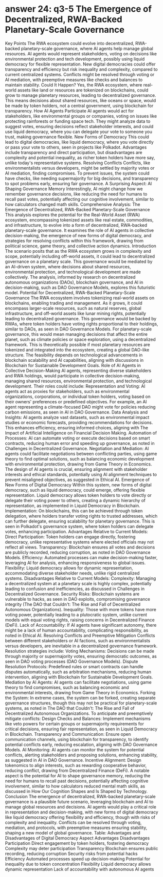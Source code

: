 # answer 24: q3-5 The Emergence of Decentralized, RWA-Backed Planetary-Scale Governance

Key Points
The RWA ecosystem could evolve into decentralized, RWA-backed planetary-scale governance, where AI agents help manage global resources.
AI agents would represent stakeholders, voting on decisions like environmental protection and tech development, possibly using liquid democracy for flexible representation.
New digital democracies could offer transparency and efficiency but risk inequality and complexity, compared to current centralized systems.
Conflicts might be resolved through voting or AI mediation, with preemptive measures like checks and balances to maintain stability.
Could It Happen?
Yes, the RWA ecosystem, where real-world assets like land or resources are tokenized on blockchains, could grow to manage planetary resources, leading to decentralized governance. This means decisions about shared resources, like oceans or space, would be made by token holders, not a central government, using blockchain for transparency.
How AI Agents Participate
AI agents would act for stakeholders, like environmental groups or companies, voting on issues like protecting rainforests or funding space tech. They might analyze data to suggest votes, ensuring decisions reflect stakeholder interests, and could use liquid democracy, where you can delegate your vote to someone you trust, making governance flexible.
New Forms of Democracy
This could lead to digital democracies, like liquid democracy, where you vote directly or pass your vote to others, seen in projects like Polkadot. Advantages include transparency and direct participation, but disadvantages are complexity and potential inequality, as richer token holders have more say, unlike today's representative systems.
Resolving Conflicts
Conflicts, like environmentalists versus developers, might be settled by majority votes or AI mediation, finding compromises. To prevent issues, the system could have checks, like needing supermajority for big decisions, and transparency to spot problems early, ensuring fair governance.
A Surprising Aspect: AI Shaping Governance Memory
Interestingly, AI might change how we remember governance decisions, like reducing the need for humans to recall past votes, potentially affecting our cognitive involvement, similar to how calculators changed math skills.
Comprehensive Analysis: The Emergence of Decentralized, RWA-Backed Planetary-Scale Governance
This analysis explores the potential for the Real-World Asset (RWA) ecosystem, encompassing tokenized assets like real estate, commodities, and infrastructure, to evolve into a form of decentralized, RWA-backed planetary-scale governance. It examines the role of AI agents in collective decision-making, the emergence of new forms of digital democracy, and strategies for resolving conflicts within this framework, drawing from political science, game theory, and collective action dynamics.
Introduction
The scenario posits that as the RWA ecosystem grows in complexity and scope, potentially including off-world assets, it could lead to decentralized governance on a planetary scale. This governance would be mediated by an AI-driven system, where decisions about shared resources, environmental protection, and technological development are made collectively. The analysis, informed by research on decentralized autonomous organizations (DAOs), blockchain governance, and AI in decision-making, such as DAO Governance Models, explores this futuristic model.
Potential for Decentralized, RWA-Backed Planetary-Scale Governance
The RWA ecosystem involves tokenizing real-world assets on blockchains, enabling trading and management. As it grows, it could encompass larger-scale resources, such as natural reserves, global infrastructure, and off-world assets like lunar mining rights, potentially leading to decentralized governance. This governance would be backed by RWAs, where token holders have voting rights proportional to their holdings, similar to DAOs, as seen in DAO Governance Models.
For planetary-scale governance, this would mean managing decisions that affect the entire planet, such as climate policies or space exploration, using a decentralized framework. This is theoretically possible if most planetary resources are tokenized and integrated into the ecosystem, creating a global DAO-like structure. The feasibility depends on technological advancements in blockchain scalability and AI capabilities, aligning with discussions in Blockchain for Sustainable Development Goals.
Role of AI Agents in Collective Decision-Making
AI agents, representing diverse stakeholders and RWA holdings, would participate in collective decision-making, managing shared resources, environmental protection, and technological development. Their roles could include:
Representation and Voting: AI agents act as proxies for stakeholders, such as environmental organizations, corporations, or individual token holders, voting based on their owners' preferences or predefined objectives. For example, an AI agent representing a climate-focused DAO might vote for policies reducing carbon emissions, as seen in AI in DAO Governance.
Data Analysis and Insights: AI agents analyze vast datasets, such as environmental impact studies or economic forecasts, providing recommendations for decisions. This enhances efficiency, ensuring informed choices, aligning with The Impact of Artificial Intelligence on Financial Decision Making.
Automation of Processes: AI can automate voting or execute decisions based on smart contracts, reducing human error and speeding up governance, as noted in Challenges in Decentralized Governance.
Negotiation and Mediation: AI agents could facilitate negotiations between conflicting parties, using game theory to find optimal solutions, such as balancing economic development with environmental protection, drawing from Game Theory in Economics.
The design of AI agents is crucial, ensuring alignment with stakeholder interests and ethical standards, potentially using AI alignment techniques to prevent misaligned objectives, as suggested in Ethical AI.
Emergence of New Forms of Digital Democracy
Within this system, new forms of digital democracy, such as liquid democracy, could emerge, offering flexible representation. Liquid democracy allows token holders to vote directly or delegate their voting power to others, creating a dynamic hierarchy of representation, as implemented in Liquid Democracy in Blockchain.
Implementation: On blockchains, this can be achieved through token delegation, where holders transfer voting rights to trusted addresses, which can further delegate, ensuring scalability for planetary governance. This is seen in Polkadot's governance system, where token holders can delegate votes, enhancing participation.
Advantages Relative to Current Models:
Direct Participation: Token holders can engage directly, fostering democracy, unlike representative systems where elected officials may not reflect all views.
Transparency: Blockchain ensures all votes and decisions are publicly recorded, reducing corruption, as noted in DAO Governance Models.
Efficiency: Automated processes can make decision-making faster, leveraging AI for analysis, enhancing responsiveness to global issues.
Flexibility: Liquid democracy allows for dynamic representation, accommodating diverse stakeholder needs, unlike rigid centralized systems.
Disadvantages Relative to Current Models:
Complexity: Managing a decentralized system at a planetary scale is highly complex, potentially leading to confusion and inefficiencies, as discussed in Challenges in Decentralized Governance.
Security Risks: Blockchain systems are vulnerable to hacks, as seen in DAO exploits, compromising governance integrity (The DAO that Couldn't: The Rise and Fall of Decentralized Autonomous Organizations).
Inequality: Those with more tokens have more voting power, potentially leading to a plutocratic system, unlike current models with equal voting rights, raising concerns in Decentralized Finance (DeFi).
Lack of Accountability: If AI agents have significant autonomy, there might be a lack of human accountability, complicating responsibility, as noted in Ethical AI.
Resolving Conflicts and Preemptive Mitigation
Conflicts between different stakeholders or AI factions, such as environmentalists versus developers, are inevitable in a decentralized governance framework. Resolution strategies include:
Voting Mechanisms: Decisions can be made through majority or supermajority votes, ensuring democratic outcomes, as seen in DAO voting processes (DAO Governance Models).
Dispute Resolution Protocols: Predefined rules or smart contracts can handle disputes automatically, such as arbitration mechanisms, reducing human intervention, aligning with Blockchain for Sustainable Development Goals.
Mediation by AI Agents: AI agents can facilitate negotiations, using game theory to find compromises, such as balancing economic and environmental interests, drawing from Game Theory in Economics.
Forking the System: In extreme cases, the system can be forked, creating separate governance structures, though this may not be practical for planetary-scale systems, as noted in The DAO that Couldn't: The Rise and Fall of Decentralized Autonomous Organizations.
To anticipate and preemptively mitigate conflicts:
Design Checks and Balances: Implement mechanisms like veto powers for certain groups or supermajority requirements for critical decisions, ensuring fair representation, as seen in Liquid Democracy in Blockchain.
Transparency and Communication: Ensure open communication channels, using blockchain for transparency, to identify potential conflicts early, reducing escalation, aligning with DAO Governance Models.
AI Monitoring: AI agents can monitor the system for potential conflicts, alerting stakeholders and proposing solutions, enhancing stability, as suggested in AI in DAO Governance.
Incentive Alignment: Design tokenomics to align interests, such as rewarding cooperative behavior, reducing conflict, drawing from Decentralized Finance (DeFi).
A notable aspect is the potential for AI to shape governance memory, reducing the need for humans to recall past decisions, potentially affecting cognitive involvement, similar to how calculators reduced mental math skills, as discussed in How Our Cognition Shapes and Is Shaped by Technology.
Conclusion
The emergence of decentralized, RWA-backed planetary-scale governance is a plausible future scenario, leveraging blockchain and AI to manage global resources and decisions. AI agents would play a critical role in representation and decision-making, with new forms of digital democracy like liquid democracy offering flexibility and efficiency, though with risks of complexity and inequality. Conflicts can be resolved through voting, mediation, and protocols, with preemptive measures ensuring stability, shaping a new model of global governance.
Table: Advantages and Disadvantages of Digital Democracy
Aspect
Advantages
Disadvantages
Participation
Direct engagement by token holders, fostering democracy
Complexity may deter participation
Transparency
Blockchain ensures public recording, reducing corruption
Security risks from potential hacks
Efficiency
Automated processes speed up decision-making
Potential for inequality due to token concentration
Flexibility
Liquid democracy allows dynamic representation
Lack of accountability with autonomous AI agents